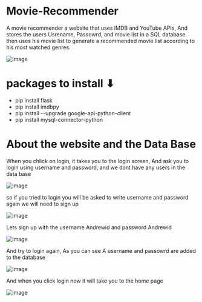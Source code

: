 # Movie-Recommender
A movie recommender a website that uses IMDB and YouTube APIs, And stores the users Usrename, Passowrd, and movie list in a SQL database. then uses his movie list to generate a recommended movie list according to his most watched genres.

![image](https://user-images.githubusercontent.com/97995173/215014937-91e47e81-62c0-438d-8221-45119b5b36ff.png)


# packages to install ⬇
- pip install flask
- pip install imdbpy
- pip install --upgrade google-api-python-client
- pip install mysql-connector-python

# About the website and the Data Base 
When you chlick on login, it takes you to the login screen, And ask you to login using username and password, and we dont have any users in the data base

![image](https://user-images.githubusercontent.com/97995173/215023079-8ad01ab7-5db1-46f7-91f4-725a2f13494b.png)

so if you tried to login you will be asked to write username and password again we will need to sign up

![image](https://user-images.githubusercontent.com/97995173/215023274-8460c449-cef7-43e5-9e8e-7ae9cbab0c3a.png)

Lets sign up with the username Andrewid and password Andrewid 

![image](https://user-images.githubusercontent.com/97995173/215023457-8785fa3f-43e6-4b85-89b8-1c9c76728dd9.png)

And try to login again, As you can see A username and passowrd are added to the database 

![image](https://user-images.githubusercontent.com/97995173/215023786-b7abfaa9-7793-4e43-9a1d-2d6922b1f656.png)

And when you click login now it will take you to the home page 

![image](https://user-images.githubusercontent.com/97995173/215023841-702dded9-3fe6-4d43-bc24-ed39d4cd5852.png)
